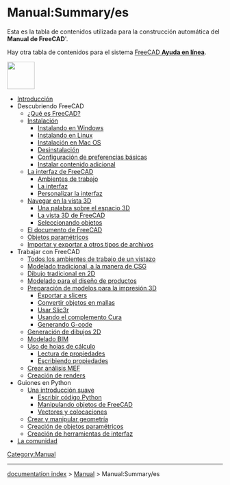# Manual:Summary/es
Esta es la tabla de contenidos utilizada para la construcción automática del **Manual de FreeCAD**\'.

Hay otra tabla de contenidos para el sistema [FreeCAD **Ayuda en línea**](Online_Help_Toc/es.md).

<img alt="" src=images/Crystal_Clear_manual.png  style="width:64px;">

-   [Introducción](Manual:Introduction/es.md)
-   Descubriendo FreeCAD
    -   [¿Qué es FreeCAD?](Manual:What_is_FreeCAD/es.md)
    -   [Instalación](Manual:Installing/es.md)
        -   [Instalando en Windows](Manual:Installing/es#Instalando_en_Windows.md)
        -   [Instalando en Linux](Manual:Installing/es#Instalando_en_Linux.md)
        -   [Instalación en Mac OS](Manual:Installing/es#Installing_en_Mac_OS.md)
        -   [Desinstalación](Manual:Installing/es#Desinstalación.md)
        -   [Configuración de preferencias básicas](Manual:Installing/es#Configuración_de_preferencias_básicas.md)
        -   [Instalar contenido adicional](Manual:Installing/es#Instalar_contenido_adicional.md)
    -   [La interfaz de FreeCAD](Manual:The_FreeCAD_Interface/es.md)
        -   [Ambientes de trabajo](Manual:The_FreeCAD_Interface/es#Ambientes_de_trabajo.md)
        -   [La interfaz](Manual:The_FreeCAD_Interface/es#La_interfaz.md)
        -   [Personalizar la interfaz](Manual:The_FreeCAD_Interface/es#Personalizar_la_interfaz.md)
    -   [Navegar en la vista 3D](Manual:Navigating_in_the_3D_view/es.md)
        -   [Una palabra sobre el espacio 3D](Manual:Navigating_in_the_3D_view/es#Una_palabra_sobre_el_espacio_3D.md)
        -   [La vista 3D de FreeCAD](Manual:Navigating_in_the_3D_view/es#La_vista_3D_de_FreeCAD.md)
        -   [Seleccionando objetos](Manual:Navigating_in_the_3D_view/es#Seleccionando_objetos.md)
    -   [El documento de FreeCAD](Manual:The_FreeCAD_document/es.md)
    -   [Objetos paramétricos](Manual:Parametric_objects/es.md)
    -   [Importar y exportar a otros tipos de archivos](Manual:Import_and_export_to_other_filetypes/es.md)
-   Trabajar con FreeCAD
    -   [Todos los ambientes de trabajo de un vistazo](Manual:All_workbenches_at_a_glance/es.md)
    -   [Modelado tradicional, a la manera de CSG](Manual:Traditional_modeling,_the_CSG_way/es.md)
    -   [Dibujo tradicional en 2D](Manual:Traditional_2D_drafting/es.md)
    -   [Modelado para el diseño de productos](Manual:Modeling_for_product_design/es.md)
    -   [Preparación de modelos para la impresión 3D](Manual:Preparing_models_for_3D_printing/es.md)
        -   [Exportar a slicers](Manual:Preparing_models_for_3D_printing/es#Exportar_a_slicers.md)
        -   [Convertir objetos en mallas](Manual:Preparing_models_for_3D_printing/es#Convertir_objetos_en_mallas.md)
        -   [Usar Slic3r](Manual:Preparing_models_for_3D_printing/es#Usar_Slic3r.md)
        -   [Usando el complemento Cura](Manual:Preparing_models_for_3D_printing/es#Usando_el_complemento_Cura.md)
        -   [Generando G-code](Manual:Preparing_models_for_3D_printing/es#Generando_G-code.md)
    -   [Generación de dibujos 2D](Manual:Generating_2D_drawings/es.md)
    -   [Modelado BIM](Manual:BIM_modeling/es.md)
    -   [Uso de hojas de cálculo](Manual:Using_spreadsheets/es.md)
        -   [Lectura de propiedades](Manual:Using_spreadsheets/es#Lectura_de_propiedades.md)
        -   [Escribiendo propiedades](Manual:Using_spreadsheets/es#Escribiendo_propiedades.md)
    -   [Crear análisis MEF](Manual:Creating_FEM_analyses/es.md)
    -   [Creación de renders](Manual:Creating_renderings/es.md)
-   Guiones en Python
    -   [Una introducción suave](Manual:A_gentle_introduction/es.md)
        -   [Escribir código Python](Manual:A_gentle_introduction/es#Escribir_código_Python.md)
        -   [Manipulando objetos de FreeCAD](Manual:A_gentle_introduction/es#Manipulando_objetos_de_FreeCAD.md)
        -   [Vectores y colocaciones](Manual:A_gentle_introduction/es#Vectores_y_colocaciones.md)
    -   [Crear y manipular geometría](Manual:Creating_and_manipulating_geometry/es.md)
    -   [Creación de objetos paramétricos](Manual:Creating_parametric_objects/es.md)
    -   [Creación de herramientas de interfaz](Manual:Creating_interface_tools/es.md)
-   [La comunidad](Manual:The_Community/es.md)



[Category:Manual](Category:Manual.md)

---
[documentation index](../README.md) > [Manual](Category:Manual.md) > Manual:Summary/es
